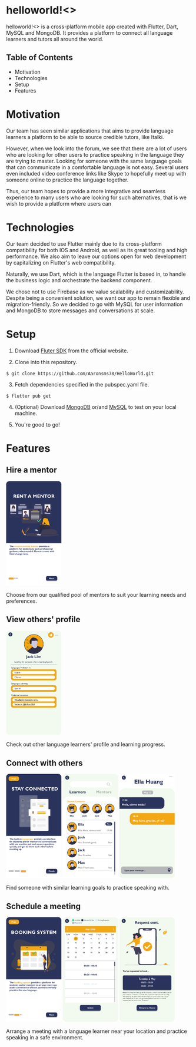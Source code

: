 # helloworld!<>

helloworld!<> is a cross-platform mobile app created with Flutter, Dart, MySQL
and MongoDB. It provides a platform to connect all language learners and tutors
all around the world. 

## Table of Contents

* Motivation
* Technologies
* Setup
* Features

# Motivation

Our team has seen similar applications that aims to provide language learners
a platform to be able to source credible tutors, like Italki. 

However, when we look into the forum, we see that there are a lot of users who 
are looking for other users to practice speaking in the language they are
trying to master. Looking for someone with the same language goals that can
communicate in a comfortable language is not easy. Several users even included 
video conference links like Skype to hopefully meet up with someone online to 
practice the language together.

Thus, our team hopes to provide a more integrative and seamless experience to
many users who are looking for such alternatives, that is we wish to provide
a platform where users can  

# Technologies

Our team decided to use Flutter mainly due to its cross-platform compatibility 
for both IOS and Android, as well as its great tooling and high performance. 
We also aim to leave our options open for web development by capitalizing on
Flutter's web compatibility. 

Naturally, we use Dart, which is the language Flutter is based in, to handle
the business logic and orchestrate the backend component.

We chose not to use Firebase as we value scalability and customizability.
Despite being a convenient solution, we want our app to remain flexible and
migration-friendly. So we decided to go with MySQL for user information and
MongoDB to store messages and conversations at scale. 

# Setup

1. Download [Fluter SDK](https://flutter.dev/docs/get-started/install) from the
   official website.

2. Clone into this repository.
```
$ git clone https://github.com/Aaronsms78/HelloWorld.git
```

3. Fetch dependencies specified in the pubspec.yaml file. 
```
$ flutter pub get
```

4. (Optional) Download [MongoDB](https://www.mongodb.com/download-center/community) 
   or/and [MySQL](https://dev.mysql.com/downloads/) to test on your local
   machine.

5. You're good to go!

# Features

## Hire a mentor

<img src="./prototype/mentor-preview.jpg" width="150">

Choose from our qualified pool of mentors to suit your learning needs and
preferences.

## View others' profile

<img src="./prototype/profile-learner.jpg" width="150">

Check out other language learners' profile and learning progress.

## Connect with others

<img src="./prototype/messenger-preview.jpg" width="150">
<img src="./prototype/messenger.jpg" width="150">
<img src="./prototype/messenger-chat.jpg" width="150">

Find someone with similar learning goals to practice speaking with.

## Schedule a meeting

<img src="./prototype/booking-preview.jpg" width="150">
<img src="./prototype/booking-calendar.jpg" width="150">
<img src="./prototype/booking-request.jpg" width="150">

Arrange a meeting with a language learner near your location and practice
speaking in a safe environment. 

<!--
## Meetup online to practice speaking (KIV)

Use our platform to randomly pair up with other language learner who is just as
committed as you to practice speaking and accelerate your learning progress!
-->

